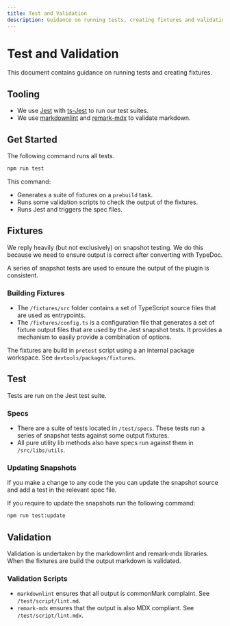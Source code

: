 ```yaml
---
title: Test and Validation
description: Guidance on running tests, creating fixtures and validating output.
---
```


# Test and Validation

This document contains guidance on running tests and creating fixtures.

## Tooling

- We use [Jest](https://jestjs.io/) with [ts-Jest](https://kulshekhar.github.io/ts-jest/) to run our test suites.
- We use [markdownlint](https://github.com/DavidAnson/markdownlint) and [remark-mdx](https://mdxjs.com/packages/remark-mdx/) to validate markdown.

## Get Started

The following command runs all tests.

```bash
npm run test
```

This command:

- Generates a suite of fixtures on a `prebuild` task.
- Runs some validation scripts to check the output of the fixtures.
- Runs Jest and triggers the spec files.

## Fixtures

We reply heavily (but not exclusively) on snapshot testing. We do this because we need to ensure output is correct
after converting with TypeDoc.

A series of snapshot tests are used to ensure the output of the plugin is consistent.

### Building Fixtures

- The `/fixtures/src` folder contains a set of TypeScript source files that are used as entrypoints.
- The `/fixtures/config.ts` is a configuration file that generates a set of fixture output files that are used by the Jest snapshot tests. It provides a mechanism to easily provide a combination of options.

The fixtures are build in `pretest` script using a an internal package workspace. See `devtools/packages/fixtures`.

## Test

Tests are run on the Jest test suite.

### Specs

- There are a suite of tests located in `/test/specs`. These tests run a series of snapshot tests against some output fixtures.
- All pure utility lib methods also have specs run against them in `/src/libs/utils`.

### Updating Snapshots

If you make a change to any code the you can update the snapshot source and add a test in the relevant spec file.

If you require to update the snapshots run the following command:

```bash
npm run test:update
```

## Validation

Validation is undertaken by the markdownlint and remark-mdx libraries.
When the fixtures are build the output markdown is validated.

### Validation Scripts

- `markdownlint` ensures that all output is commonMark complaint. See `/test/script/lint.md`.
- `remark-mdx` ensures that the output is also MDX compliant. See `/test/script/lint.mdx`.
